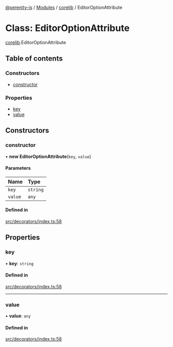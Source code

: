 [@serenity-is](../README.md) / [Modules](../modules.md) / [corelib](../modules/corelib.md) / EditorOptionAttribute

# Class: EditorOptionAttribute

[corelib](../modules/corelib.md).EditorOptionAttribute

## Table of contents

### Constructors

- [constructor](corelib.EditorOptionAttribute.md#constructor)

### Properties

- [key](corelib.EditorOptionAttribute.md#key)
- [value](corelib.EditorOptionAttribute.md#value)

## Constructors

### constructor

• **new EditorOptionAttribute**(`key`, `value`)

#### Parameters

| Name | Type |
| :------ | :------ |
| `key` | `string` |
| `value` | `any` |

#### Defined in

[src/decorators/index.ts:58](https://github.com/serenity-is/serenity/blob/master/packages/corelib/src/decorators/index.ts#L58)

## Properties

### key

• **key**: `string`

#### Defined in

[src/decorators/index.ts:58](https://github.com/serenity-is/serenity/blob/master/packages/corelib/src/decorators/index.ts#L58)

___

### value

• **value**: `any`

#### Defined in

[src/decorators/index.ts:58](https://github.com/serenity-is/serenity/blob/master/packages/corelib/src/decorators/index.ts#L58)
